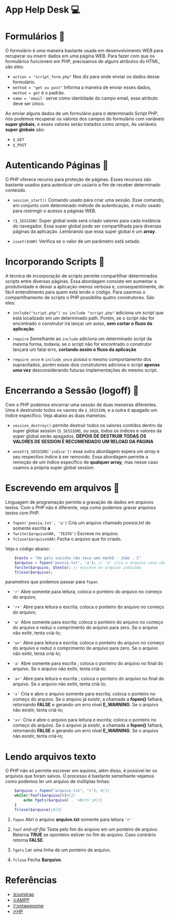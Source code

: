 # App Help Desk 💻

# Formulários 📎
O formulário é uma maneira bastante usada em desenvolvimento WEB para recuperar ou inserir dados em uma página WEB. 
Para fazer com que os formulários funcionem em PHP, precisamos de alguns atributos do HTML, são eles:
* `action = "script_form.php"` Nos diz para onde enviar os dados desse formulário. 
* `method = "get ou post"` Informa a maneira de enviar esses dados, `method = get` é o padrão.
* `name = 'email'` serve como identidade do campo email, esse atributo deve ser único.

Ao enviar alguns dados de um formulário para o determinado Script PHP, nós podemos recuperar os valores dos campos do formulário com variáveis **super globais**, e esses valores serão tratados como *arrays*, As variáveis **super globais** são:
* `$_GET` 
* `$_POST`

# Autenticando Páginas 🔐
O PHP oferece recuros para proteção de páginas. Esses recursos são bastante usados para autenticar um usúario a fim de receber determinado conteúdo. 

* `session_start()` Comando usado para criar uma sessão. Esse comando, em conjunto com determinado método de autenticação, é muito usado para restringir o acesso a páginas WEB.

* `($_SESSION)` Super global onde será criado valores para cada instância do navegador. Essa super global pode ser compartilhada para diversas páginas da aplicação. Lembrando que essa super global é um **array**.

* `isset($VAR)` Verifica se o valor de um parâmetro está setado.

# Incorporando Scripts 🔗
A técnica de incorporação de scripts permite compartilhar determinados scripts entre diversas páginas. Essa abordagem consiste em aumentar a produtividade e deixar a aplicação menos verbosa e, consequentimente, de fácil entendimento para quem está lendo o código. Para usarmos o compartilhamento de scripts o PHP possibilita quatro construtores. São eles:

* `include("script.php") ou include "script.php"` adiciona um script que está localizado em um determinado path.  Porém, se o script não for encontrado o construtor irá lançar um aviso, **sem cortar o fluxo da aplicação**.

* `require` Semelhante ao `include` adiciona um determinado script da mesma forma, todavia, se o script não for encontrado o construtor lançará um fatal erro, **cortando assim o fluxo da aplicação**

* `require_once` e `include_once` possuí o mesmo comportamento dos supracitados, porém esses dois construtores  adiciona o script **apenas uma vez** desconsiderando futuras implementações do mesmo script.

# Encerrando a Sessão (logoff) 🔻
Com o PHP podemos encerrar uma sessão de duas meneiras diferentes. Uma é destruíndo todos os vaores da `$_SESSION`, e a outra é apagado um índice específico. Veja abaixo as duas maneiras:

- `session_destroy()` permite destruir todos os valores contidos dentro da super global session (`$_SESSION`), ou seja, todos os índices e valores da super global serão apagados. **DEPOIS DE DESTRUIR TODAS OS VALORES DE SESSION É RECOMENDADO UM RELOAD DA PÁGINA**

- `unset($_SESSION['indice'])` essa outra abordagem espera um *array* e seu respectivo índice à ser removido. Essa abordagem permite a remoção de um índice específico de **qualquer array**, mas nesse caso usamos a própria super global session.

# Escrevendo em arquivos 🔻
Linguagem de programação permite a gravação de dados em arquivos textos. Com o PHP não é diferente, veja
como podemos gravar arquivos textos com PHP.

- `fopen('poesia.txt', 'a')`
Cria um arquivo chamado *poesia.txt* de somente escrita **a**
- `fwrite($arquivoVAR, 'TEXTO')`
Escreve no arquivo.
- `fclose($arquivoVAR)`
Fecha o arquivo que foi criado.

Veja o código abaixo:
```php
    $texto = "Um galo sozinho não tece uma manhã - João . C"
    $arquivo = fopen('poesia.txt', 'a'); // 'a' cria o arquivo caso não exista
    fwrite($arquivo, $texto); // escreve no arquivo indicado
    fclose($arquivo);   
```
parametros que podemos passar para `fopen`
- `'r'` Abre somente para leitura; coloca o ponteiro do arquivo no começo do arquivo;

- `'r+'` Abre para leitura e escrita; coloca o ponteiro do arquivo no começo do arquivo;

- `'w'` Abre somente para escrita; coloca o ponteiro do arquivo no começo do arquivo e reduz o comprimento do arquivo para zero. Se o arquivo não exitir, tenta criá-lo;

- `'w+'` Abre para leitura e escrita; coloca o ponteiro do arquivo no começo do arquivo e reduz o comprimento do arquivo para zero. Se o arquivo não exitir, tenta criá-lo;

- `'a'` Abre somente para escrita ; coloca o ponteiro do arquivo no final do arquivo. Se o arquivo não exitir, tenta criá-lo;

- `'a+'` Abre para leitura e escrita ; coloca o ponteiro do arquivo no final do arquivo. Se o arquivo não exitir, tenta criá-lo;

- `'x'` Cria e abre o arquivo somente para escrita; coloca o ponteiro no começo do arquivo. Se o arquivo já existir, a chamada a **fopen()** falhará, retornando **FALSE** e gerando um erro nível **E_WARNING**. Se o arquivo não existir, tenta criá-lo;

- `'x+'` Cria e abre o arquivo para leitura e escrita; coloca o ponteiro no começo do arquivo. Se o arquivo já existir, a chamada a **fopen()** falhará, retornando **FALSE** e gerando um erro nível **E_WARNING**. Se o arquivo não existir, tenta criá-lo;

# Lendo arquivos texto
O PHP não só permite escrever em aquivos, além disso, é possível ler os arquivos que foram salvos. O processo é bastante semelhante vejamos como podemos ler um arquivo de múltiplas linhas:

```PHP
    $arquivo = fopen("arquivo.txt", "r"); #{1}
    while(!feof($arquivo)){#{2}
        echo fgets($arquivo) . '<br/>';#{3}
    }
    fclose($arquivo);#{4}
```
1. `fopen` Abri o arquivo **arquivo.txt** somente para leitura `'r'`

2. `feof` *end-of-file*  Testa pelo fim do arquivo em um ponteiro de arquivo. Retorna **TRUE** se oponteiro estiver no fim do arquivo. Caso contrário retorna **FALSE**.

3. `fgets` Ler uma linha de um ponteiro de arquivo.

4. `fclose` Fecha **$arquivo**.


# Referências
- [🇧ootstrap](https://getbootstrap.com/)
- [🇽AMPP](https://www.apachefriends.org/pt_br/index.html)
- [🇫ontawesome](https://fontawesome.com/)
- [🇵HP](https://www.php.net/)
